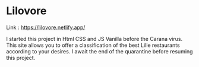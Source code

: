 # Lilovore

Link : https://lilovore.netlify.app/


I started this project in Html CSS and JS Vanilla before the Carana virus.
This site allows you to offer a classification of the best Lille restaurants according to your desires.
I await the end of the quarantine before resuming this project.
